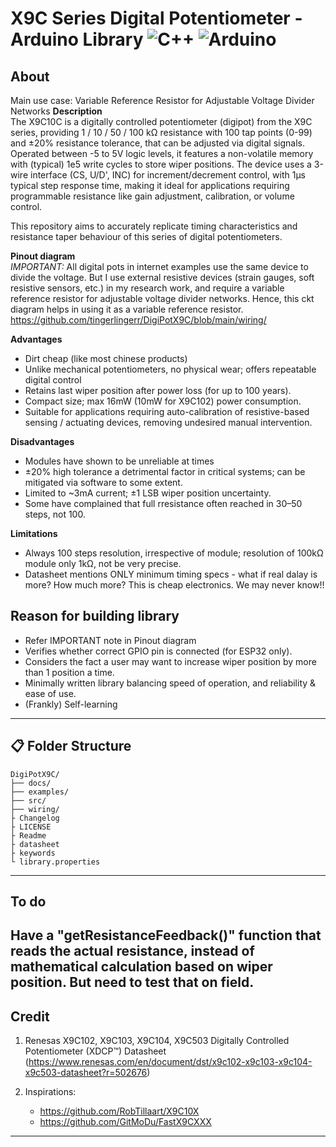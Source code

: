 # X9C Series Digital Potentiometer - Arduino Library ![C++](https://img.shields.io/badge/C++-red) ![Arduino](https://img.shields.io/badge/Arduino-teal)

## **About**
Main use case: Variable Reference Resistor for Adjustable Voltage Divider Networks
**Description**</br>
The X9C10C is a digitally controlled potentiometer (digipot) from the X9C series, providing 1 / 10 / 50 / 100 kΩ resistance with 100 tap points (0-99) and ±20% resistance tolerance, that can be adjusted via digital signals. </br>Operated between -5 to 5V logic levels, it features a non-volatile memory with (typical) 1e5 write cycles to store wiper positions. The device uses a 3-wire interface (CS, U/D', INC) for increment/decrement control, with 1µs typical step response time, making it ideal for applications requiring programmable resistance like gain adjustment, calibration, or volume control. 

This repository aims to accurately replicate timing characteristics and resistance taper behaviour of this series of digital potentiometers.

**Pinout diagram**</br>
*IMPORTANT:* All digital pots in internet examples use the same device to divide the voltage.
But I use external resistive devices (strain gauges, soft resistive sensors, etc.) in my research work, and require a variable reference resistor for adjustable voltage divider networks. Hence, this ckt diagram helps in using it as a variable reference resistor.
https://github.com/tingerlingerr/DigiPotX9C/blob/main/wiring/

**Advantages**
- Dirt cheap (like most chinese products) 
- Unlike mechanical potentiometers, no physical wear; offers repeatable digital control
- Retains last wiper position after power loss (for up to 100 years).
- Compact size; max 16mW (10mW for X9C102) power consumption.
- Suitable for applications requiring auto-calibration of resistive-based sensing / actuating devices, removing undesired manual intervention.

**Disadvantages**
- Modules have shown to be unreliable at times
- ±20% high tolerance a detrimental factor in critical systems; can be mitigated via software to some extent.
- Limited to ~3mA current; ±1 LSB wiper position uncertainty. 
- Some have complained that full rresistance often reached in 30–50 steps, not 100.

**Limitations**
- Always 100 steps resolution, irrespective of module; resolution of 100kΩ module only 1kΩ, not be very precise.
- Datasheet mentions ONLY minimum timing specs - what if real dalay is more? How much more? This is cheap electronics. We may never know!!

**Reason for building library**
--
- Refer IMPORTANT note in Pinout diagram
- Verifies whether correct GPIO pin is connected (for ESP32 only).
- Considers the fact a user may want to increase wiper position by more than 1 position a time.
- Minimally written library balancing speed of operation, and reliability & ease of use.
- (Frankly) Self-learning </br>

---

## :clipboard: **Folder Structure**

```
DigiPotX9C/
├── docs/
├── examples/
├── src/
├── wiring/
├ Changelog
├ LICENSE
├ Readme
├ datasheet
├ keywords
└ library.properties
```
---
## To do

Have a "getResistanceFeedback()" function that reads the actual resistance, instead of mathematical calculation based on wiper position.
But need to test that on field.
---
## Credit

1. Renesas  X9C102, X9C103, X9C104, X9C503 Digitally Controlled Potentiometer (XDCP™) Datasheet
(https://www.renesas.com/en/document/dst/x9c102-x9c103-x9c104-x9c503-datasheet?r=502676)

2. Inspirations:
    - https://github.com/RobTillaart/X9C10X
    - https://github.com/GitMoDu/FastX9CXXX
---